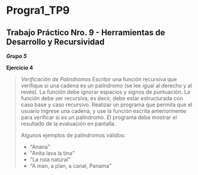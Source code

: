 # Progra1_TP9
## Trabajo Práctico Nro. 9 - Herramientas de Desarrollo y Recursividad
***Grupo 5***

**Ejercicio 4**

> *Verificación de Palíndromos*
> Escribir una función recursiva que verifique si una cadena es un palíndromo (se lee igual al derecho y al revés). La función debe ignorar espacios y signos de puntuación. La función debe ser recursiva, es decir, debe estar estructurada con caso base y caso recursivo. Realizar un programa que permita que el usuario ingrese una cadena, y use la función escrita anteriormente para verificar si es un palíndromo. El programa debe mostrar el resultado de la evaluación en pantalla. 
>
>Algunos ejemplos de palíndromos válidos:
>- "Anana"
>- "Anita lava la tina"
>- "La ruta natural"
>- "A man, a plan, a canal, Panama"
